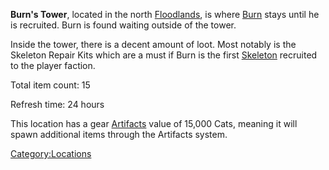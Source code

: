 **Burn's Tower**, located in the north
[Floodlands](Floodlands.md "wikilink"), is where [Burn](Burn.md "wikilink")
stays until he is recruited. Burn is found waiting outside of the tower.

Inside the tower, there is a decent amount of loot. Most notably is the
Skeleton Repair Kits which are a must if Burn is the first
[Skeleton](Skeleton.md "wikilink") recruited to the player faction.

Total item count: 15

Refresh time: 24 hours

This location has a gear [Artifacts](Artifacts.md "wikilink") value of
15,000 Cats, meaning it will spawn additional items through the
Artifacts system.

[Category:Locations](Category:Locations "wikilink")